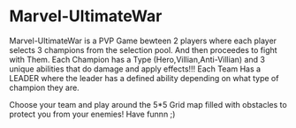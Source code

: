 # Marvel-UltimateWar
Marvel-UltimateWar is a PVP Game bewteen 2 players where each player selects 3 champions from the selection pool. And then proceedes to fight with Them.
Each Champion has a Type (Hero,Villian,Anti-Villian) and 3 unique abilities that do damage and apply effects!!!
Each Team Has a LEADER where the leader has a defined ability depending on what type of champion they are.

Choose your team and play around the 5*5 Grid map filled with obstacles to protect you from your enemies! Have funnn ;)
